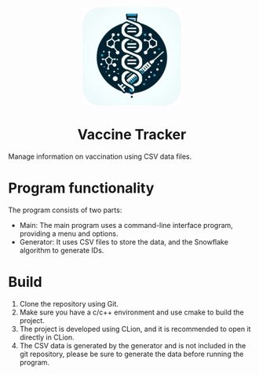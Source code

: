 <div align="center">
  <img src="assets/icon-readme.png" alt="Icon" width="200">
  <h1 style="text-align: center;">Vaccine Tracker</h1>
</div>

Manage information on vaccination using CSV data files.

# Program functionality

The program consists of two parts:

- Main: The main program uses a command-line interface program, providing a menu and options.
- Generator: It uses CSV files to store the data, and the Snowflake algorithm to generate IDs.

# Build

1. Clone the repository using Git.
2. Make sure you have a c/c++ environment and use cmake to build the project.
3. The project is developed using CLion, and it is recommended to open it directly in CLion.
4. The CSV data is generated by the generator and is not included in the git repository, please be sure to generate the data before running the program. 